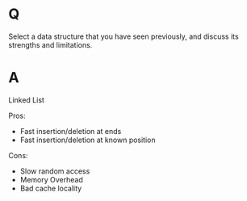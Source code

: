 # Q

Select a data structure that you have seen previously, and discuss its strengths and limitations.

# A

Linked List

Pros:

- Fast insertion/deletion at ends
- Fast insertion/deletion at known position

Cons:

- Slow random access
- Memory Overhead
- Bad cache locality
